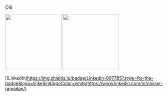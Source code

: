 Olá




<img height="180em" src="https://github-readme-stats.vercel.app/api?username=NasserRamadan&show_icons=true&theme=tokyonight"/>


 <img height="180em" src="https://github-readme-stats.vercel.app/api/top-langs/?username=andressansantos&layout=compact&theme=tokyonight"/>


![LinkedIn]https://img.shields.io/badge/LinkedIn-0077B5?style=for-the-badge&logo=linkedin&logoColor=white(https://www.linkedin.com/in/nasser-ramadan/)
